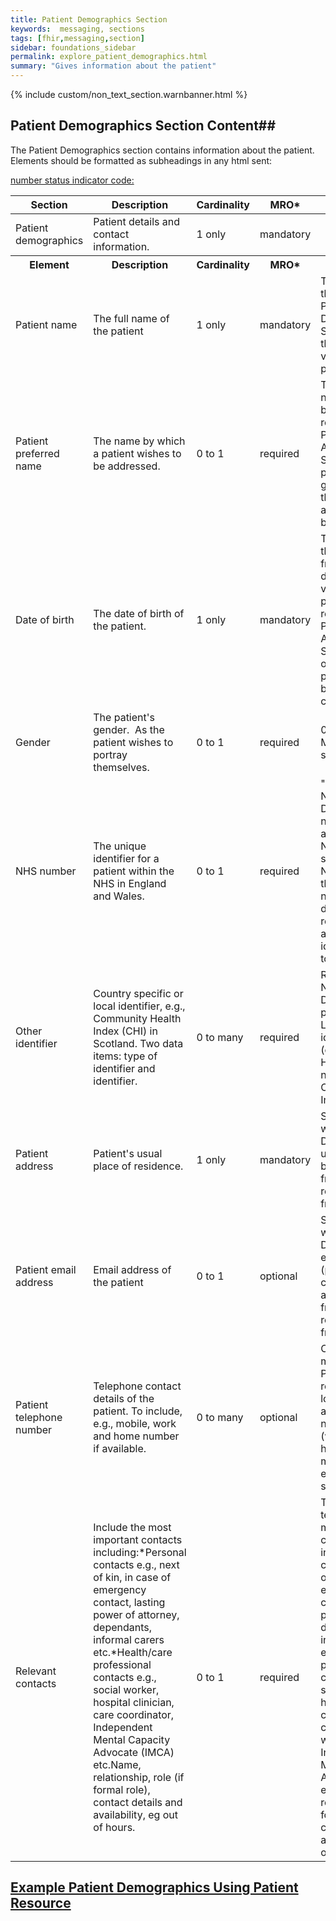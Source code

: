 ```yaml
---
title: Patient Demographics Section
keywords:  messaging, sections
tags: [fhir,messaging,section]
sidebar: foundations_sidebar
permalink: explore_patient_demographics.html
summary: "Gives information about the patient"
---
```

{% include custom/non_text_section.warnbanner.html %}


## Patient Demographics Section Content##
The Patient Demographics section contains information about the patient. Elements should be formatted as subheadings in any html sent:
 
<table style="width:100%;max-width: 100%;">
	<thead>
		<tr>
			<th width="18%">Section</th>
			<th width="30%">Description</th>
			<th width="11%">Cardinality</th>
			<th width="11%">MRO*</th>
			<th width="30%">Values</th>
		</tr>
	</thead>
 <tbody>
  <tr>
   <td>Patient demographics</td>
   <td>Patient details and contact information.</td>
   <td>1 only</td>
   <td>mandatory</td>
   <td>&nbsp;</td>
  </tr>
		<tr>
			<th>Element</th>
			<th>Description</th>
			<th>Cardinality</th>
			<th>MRO*</th>
			<th>Values</th>
		</tr>
  <tr>
   <td>Patient name</td>
   <td>The full name of the patient</td>
   <td>1 only</td>
   <td>mandatory</td>
   <td>The legal name of the patient from the Patient Demographics Service (PDS), or the name volunteered by the patient.</td>
  </tr>
  <tr>
   <td>Patient preferred name</td>
   <td>The name by which a patient wishes to be addressed.</td>
   <td>0 to 1</td>
   <td>required</td>
   <td>The preferred name volunteered by the patient and recorded on the Patient Administration System (PAS), or a preferred name given by PDS that the patient has asked to be called by.</td>
  </tr>
  <tr>
   <td>Date of birth</td>
   <td>The date of birth of the patient.</td>
   <td>1 only</td>
   <td>mandatory</td>
   <td>The date of birth of the patient taken from PDS, or the date of birth volunteered by the patient (as recorded on the PAS (Patient Administration System). The date of birth will be as precise as possible, but should at least contain a year</td>
  </tr>
  <tr>
   <td>Gender</td>
   <td>The patient's gender.  As the patient wishes to portray themselves.</td>
   <td>0 to 1</td>
   <td>required</td>
   <td>0 Not known1 Male2 Female9 Not specified</td>
  </tr>
  <tr>
   <td>NHS number</td>
   <td>The unique identifier for a patient within the NHS in England and Wales.</td>
   <td>0 to 1</td>
   <td>required</td>
   <td>"Sent as per the NHS Data Dictionary NHS number. Traced and verified NHS Numbers only should be used i.e. NHS value 01. If there is no NHS number then this data item should be reported as null and other unique identifiers will need to flow.</td> <a href="http://www.datadictionary.nhs.uk/data_dictionary/data_field_notes/n/nhs/nhs_number_status_indicator_code_de.asp?shownav=1"/> number status indicator code:</td>
<tr>
   <td>Other identifier</td>
   <td>Country specific or local identifier, e.g., Community Health Index (CHI) in Scotland. Two data items: type of identifier and identifier.</td>
   <td>0 to many</td>
   <td>required</td>
   <td>Recorded as per NHS Data Dictionary: - Local patient identifier, -Local patient identified (extended), -Health and Care number, -Community Health Index number</td>
  </tr>
  <tr>
   <td>Patient address</td>
   <td>Patient's usual place of residence.</td>
   <td>1 only</td>
   <td>mandatory</td>
   <td>Sent in accordance with the NHS Data Dictionary: patient usual address. May be auto generated from PDS, GP referral record, or from the local PAS.</td>
  </tr>
  <tr>
   <td>Patient email address</td>
   <td>Email address of the patient</td>
   <td>0 to 1</td>
   <td>optional</td>
   <td>Set in accordance with the NHS Data Dictionary: contact email address (patient or lead contact). May be auto generated from PDS, GP referral record, or from the local PAS.</td>
  </tr>
  <tr>
   <td>Patient telephone number</td>
   <td>Telephone contact details of the patient. To include, e.g., mobile, work and home number if available.</td>
   <td>0 to many</td>
   <td>optional</td>
   <td>Contact details may come from PDS, or those recorded on the local PAS.Both the actual contact number and its use (work number, home number, mobile number etc.) should be sent.</td>
  </tr>
  <tr>
   <td>Relevant contacts</td>
   <td>Include the most important contacts including:*Personal contacts e.g., next of kin, in case of emergency contact, lasting power of attorney, dependants, informal carers etc.*Health/care professional contacts e.g., social worker, hospital clinician, care coordinator, Independent Mental Capacity Advocate (IMCA) etc.Name, relationship, role (if formal role), contact details and availability, eg out of hours.</td>
   <td>0 to 1</td>
   <td>required</td>
   <td>This will be free text.Include the most important contacts including:*Personal contacts e.g., next of kin, in case of emergency contact, lasting power of attorney, dependants, informal carers etc.*Health/care professional contacts e.g., social worker, hospital clinician, care coordinator/Key worker, Independent Mental Capacity Advocate (IMCA) etc.*Name, relationship, role (if formal role), contact details and availability, eg out of hours.</td>
  </tr>
 </tbody>
</table>




## Example Patient Demographics Using Patient Resource ##

<script src="https://gist.github.com/IOPS-DEV/af79cf398178936f11f5eb5c5d45c13c.js"></script>






